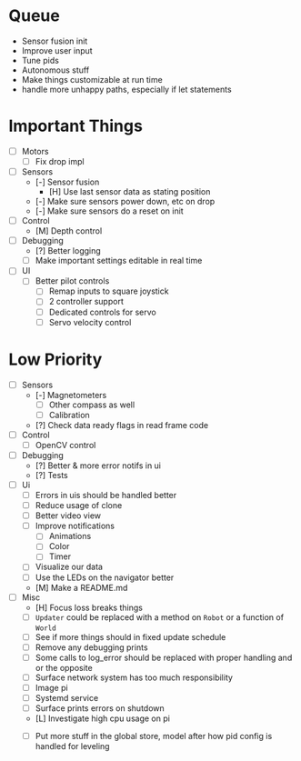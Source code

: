 # Queue

- Sensor fusion init
- Improve user input
- Tune pids
- Autonomous stuff
- Make things customizable at run time
- handle more unhappy paths, especially if let statements

# Important Things

- [ ] Motors
  - [ ] Fix drop impl
- [ ] Sensors
  - [-] Sensor fusion
    - [H] Use last sensor data as stating position
  - [-] Make sure sensors power down, etc on drop
  - [-] Make sure sensors do a reset on init
- [ ] Control
  - [M] Depth control
- [ ] Debugging
  - [?] Better logging
  - [ ] Make important settings editable in real time
- [ ] UI
  - [ ] Better pilot controls
    - [ ] Remap inputs to square joystick
    - [ ] 2 controller support
    - [ ] Dedicated controls for servo
    - [ ] Servo velocity control

# Low Priority

- [ ] Sensors
  - [-] Magnetometers
    - [ ] Other compass as well
    - [ ] Calibration
  - [?] Check data ready flags in read frame code
- [ ] Control
  - [ ] OpenCV control
- [ ] Debugging
  - [?] Better & more error notifs in ui
  - [?] Tests
- [ ] Ui
  - [ ] Errors in uis should be handled better
  - [ ] Reduce usage of clone
  - [ ] Better video view
  - [ ] Improve notifications
    - [ ] Animations
    - [ ] Color
    - [ ] Timer
  - [ ] Visualize our data
  - [ ] Use the LEDs on the navigator better
  - [M] Make a README.md
- [ ] Misc
  - [H] Focus loss breaks things
  - [ ] `Updater` could be replaced with a method on `Robot` or a function of `World`
  - [ ] See if more things should in fixed update schedule
  - [ ] Remove any debugging prints
  - [ ] Some calls to log_error should be replaced with proper handling and or the opposite
  - [ ] Surface network system has too much responsibility
  - [ ] Image pi
  - [ ] Systemd service
  - [ ] Surface prints errors on shutdown
  - [L] Investigate high cpu usage on pi
  - [ ] Put more stuff in the global store, model after how pid config is handled for leveling

